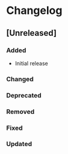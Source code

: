 # Changelog

## [Unreleased]

### Added

- Initial release

### Changed

### Deprecated

### Removed

### Fixed

### Updated
